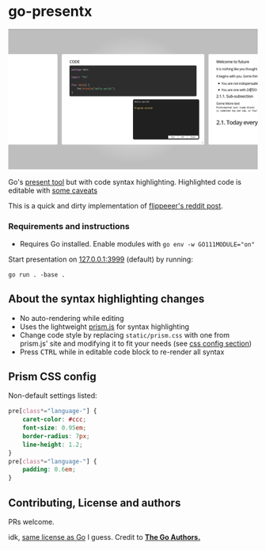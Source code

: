 # go-presentx

![presentx screenshot](./_assets/screen1.png)

Go's [present tool](https://github.com/golang/tools/tree/master/cmd/present) but with code syntax highlighting. Highlighted code is editable with [some caveats](#about-the-syntax-highlighting-changes)

This is a quick and dirty implementation of [flippeeer's reddit post](https://www.reddit.com/r/golang/comments/jpugtg/today_i_presented_go_to_my_team_the_screen/).

### Requirements and instructions

* Requires Go installed. Enable modules with `go env -w GO111MODULE="on"`

Start presentation on [127.0.0.1:3999](http://127.0.0.1:3999/) (default) by running:

```console
go run . -base .
```

## About the syntax highlighting changes
* No auto-rendering while editing
* Uses the lightweight [prism.js](https://prismjs.com/) for syntax highlighting
* Change code style by replacing `static/prism.css` with one from prism.js' site and modifying it to fit your needs (see [css config section](#prism-css-config))
* Press <kbd>CTRL</kbd> while in editable code block to re-render all syntax

## Prism CSS config 

Non-default settings listed:

```css
pre[class*="language-"] {
    caret-color: #ccc;
    font-size: 0.95em;
    border-radius: 7px;
    line-height: 1.2;
}
pre[class*="language-"] {
    padding: 0.6em;
}
```

##  Contributing, License and authors

PRs welcome. 

idk, [same license as Go](https://github.com/golang/go/blob/master/LICENSE) I guess. Credit to **[The Go Authors.](https://github.com/golang/go/blob/master/AUTHORS)**
